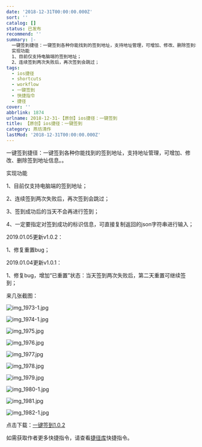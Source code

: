 ```yaml
---
date: '2018-12-31T00:00:00.000Z'
sort: ''
catalog: []
status: 已发布
recommend: ''
summary: |-
  一键签到捷径：一键签到各种你能找到的签到地址，支持地址管理，可增加、修改、删除签到地址信息。。
  实现功能
  1、目前仅支持电脑端的签到地址；
  2、连续签到两次失败后，再次签到会跳过；
tags:
  - ios捷径
  - shortcuts
  - workflow
  - 一键签到
  - 快捷指令
  - 捷径
cover: ''
abbrlink: 1874
urlname: 2018-12-31-【原创】ios捷径：一键签到
title: 【原创】ios捷径：一键签到
category: 燕坊清作
lastMod: '2018-12-31T00:00:00.000Z'
---
```


一键签到捷径：一键签到各种你能找到的签到地址，支持地址管理，可增加、修改、删除签到地址信息。。


实现功能


1、目前仅支持电脑端的签到地址；


2、连续签到两次失败后，再次签到会跳过；


3、签到成功后的当天不会再进行签到；


4、一定要指定对签到成功的标识信息，可直接复制返回的json字符串进行输入；


2019.01.05更新v1.0.2：


1、修复重置bug；


2019.01.04更新v1.0.1：


1、修复bug，增加“已重置”状态：当天签到两次失败后，第二天重置可继续签到；


来几张截图：


![img_1973-1.jpg](http://image.bmqy.net/wp-content/uploads/2018/12/img_1973-1.jpg)


![img_1974-1.jpg](http://image.bmqy.net/wp-content/uploads/2018/12/img_1974-1.jpg)


![img_1975.jpg](http://image.bmqy.net/wp-content/uploads/2018/12/img_1975.jpg)


![img_1976.jpg](http://image.bmqy.net/wp-content/uploads/2018/12/img_1976.jpg)


![img_1977.jpg](http://image.bmqy.net/wp-content/uploads/2018/12/img_1977.jpg)


![img_1978.jpg](http://image.bmqy.net/wp-content/uploads/2018/12/img_1978.jpg)


![img_1979.jpg](http://image.bmqy.net/wp-content/uploads/2018/12/img_1979.jpg)


![img_1980-1.jpg](http://image.bmqy.net/wp-content/uploads/2018/12/img_1980-1.jpg)


![img_1981.jpg](http://image.bmqy.net/wp-content/uploads/2018/12/img_1981.jpg)


![img_1982-1.jpg](http://image.bmqy.net/wp-content/uploads/2018/12/img_1982-1.jpg)


点击下载：[一键签到1.0.2](https://www.icloud.com/shortcuts/f38745514b654f0cab2a4c0e3b08a5bf)


如需获取作者更多快捷指令，请查看[捷径库](https://www.bmqy.net/2342.html)快捷指令。

